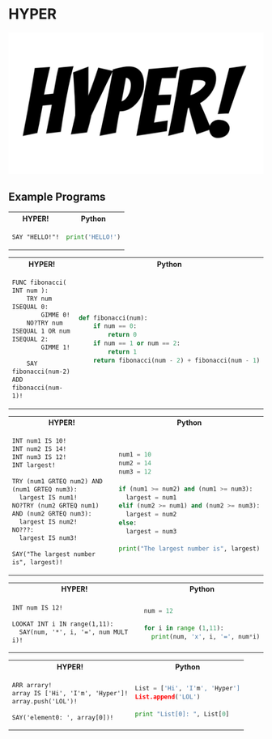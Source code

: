 # HYPER

![Logo](./hyper.jpg)

## Example Programs

<table>
  <tr>
  <th>HYPER!</th>
  <th>Python</th>
  </tr>

  <tr>
  <td>

```
SAY "HELLO!"!
```

  </td>
  <td>

```python
print('HELLO!')
```

  </td>
  </tr>
</table>


<table>
  <tr>
  <th>HYPER!</th>
  <th>Python</th>
  </tr>

  <tr>
  <td>

```
FUNC fibonacci( INT num ): 
    TRY num ISEQUAL 0:
        GIMME 0!
    NO?TRY num ISEQUAL 1 OR num ISEQUAL 2:
        GIMME 1!
    
    SAY fibonacci(num-2) ADD fibonacci(num-1)!
```

  </td>

  <td>

```python
def fibonacci(num): 
    if num == 0: 
        return 0
    if num == 1 or num == 2:
        return 1
    return fibonacci(num - 2) + fibonacci(num - 1)
```

  </td>

  </tr>
</table>

<table>
  <tr>
  <th>HYPER!</th>
  <th>Python</th>
  </tr>

  <tr>
  <td>

```
INT num1 IS 10!
INT num2 IS 14!
INT num3 IS 12!
INT largest!

TRY (num1 GRTEQ num2) AND (num1 GRTEQ num3):
  largest IS num1!
NO?TRY (num2 GRTEQ num1) AND (num2 GRTEQ num3):
  largest IS num2!
NO???:
  largest IS num3!
 
SAY("The largest number is", largest)!

```

  </td>

  <td>

```python
num1 = 10
num2 = 14
num3 = 12

if (num1 >= num2) and (num1 >= num3):
  largest = num1
elif (num2 >= num1) and (num2 >= num3):
  largest = num2
else:
  largest = num3
 
print("The largest number is", largest)
```

  </td>

  </tr>
</table>

<table>
  <tr>
  <th>HYPER!</th>
  <th>Python</th>
  </tr>

  <tr>
  <td>

```
INT num IS 12!

LOOKAT INT i IN range(1,11):
  SAY(num, '*', i, '=', num MULT i)!

```

  </td>

  <td>

```python
num = 12

for i in range (1,11):
  print(num, 'x', i, '=', num*i)
```

  </td>

  </tr>
</table>



<table>
  <tr>
  <th>HYPER!</th>
  <th>Python</th>
  </tr>

  <tr>
  <td>

```
ARR arrary!
array IS ['Hi', 'I'm', 'Hyper']!
array.push('LOL')!

SAY('element0: ', array[0])!

```

  </td>

  <td>

```python
List = ['Hi', 'I'm', 'Hyper']
List.append('LOL')

print "List[0]: ", List[0]
```

  </td>

  </tr>
</table>


